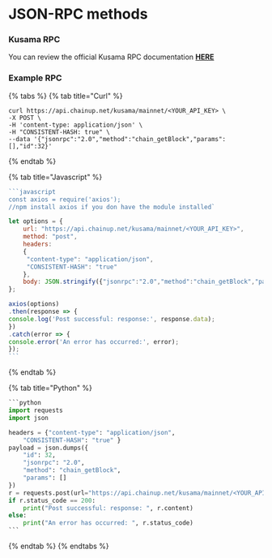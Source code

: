 # JSON-RPC methods

### Kusama RPC

You can review the official Kusama RPC documentation [**HERE**](https://polkadot.js.org/docs/substrate/rpc/)

### Example RPC

{% tabs %}
{% tab title="Curl" %}
```
curl https://api.chainup.net/kusama/mainnet/<YOUR_API_KEY> \
-X POST \
-H 'content-type: application/json' \
-H "CONSISTENT-HASH: true" \
--data '{"jsonrpc":"2.0","method":"chain_getBlock","params":[],"id":32}'
```
{% endtab %}

{% tab title="Javascript" %}
````javascript
```javascript
const axios = require('axios');
//npm install axios if you don have the module installed`

let options = {
    url: "https://api.chainup.net/kusama/mainnet/<YOUR_API_KEY>",
    method: "post",
    headers:
    { 
     "content-type": "application/json",
     "CONSISTENT-HASH": "true"
    },
    body: JSON.stringify({"jsonrpc":"2.0","method":"chain_getBlock","params":[],"id":32})
};

axios(options)
.then(response => {
console.log('Post successful: response:', response.data);
})
.catch(error => {
console.error('An error has occurred:', error);
});
```
````
{% endtab %}

{% tab title="Python" %}
````python
```python
import requests
import json

headers = {"content-type": "application/json",
    "CONSISTENT-HASH": "true" } 
payload = json.dumps({
    "id": 32,
    "jsonrpc": "2.0",
    "method": "chain_getBlock",
    "params": []
})
r = requests.post(url="https://api.chainup.net/kusama/mainnet/<YOUR_API_KEY>", headers=headers, data=payload)
if r.status_code == 200:
    print("Post successful: response: ", r.content)
else:
    print("An error has occurred: ", r.status_code)
```
````
{% endtab %}
{% endtabs %}

